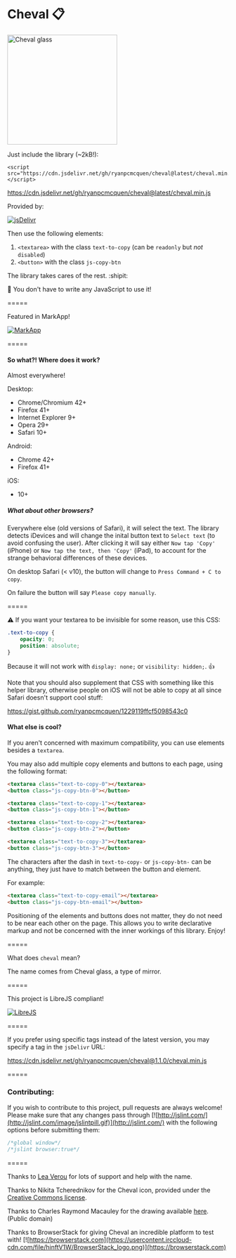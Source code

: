 # Cheval :clipboard:

<img alt="Cheval glass" width="250" src="https://usercontent.irccloud-cdn.com/file/3kF3sGJE/Jekyll.and.Hyde.Ch10.Drawing2.jpg">

Just include the library (~2kB!):

    <script src="https://cdn.jsdelivr.net/gh/ryanpcmcquen/cheval@latest/cheval.min.js"></script>

https://cdn.jsdelivr.net/gh/ryanpcmcquen/cheval@latest/cheval.min.js

Provided by:

[![jsDelivr](https://usercontent.irccloud-cdn.com/file/VDPwfxpi/jsDelivr_logo.png)](https://www.jsdelivr.com/)

Then use the following elements:

1. `<textarea>` with the class `text-to-copy` (can be `readonly` but *not* `disabled`)
2. `<button>` with the class `js-copy-btn`

The library takes cares of the rest. :shipit:

:newspaper: You don't have to write any JavaScript to use it!

=====

Featured in MarkApp!

[![MarkApp](https://usercontent.irccloud-cdn.com/file/X2uIqOZA/Screen%20Shot%202017-10-17%20at%208.23.37%20AM.png)](http://markapp.io)

=====

#### So what?! Where does it work?

Almost everywhere!

Desktop:

- Chrome/Chromium 42+
- Firefox 41+
- Internet Explorer 9+
- Opera 29+
- Safari 10+

Android:

- Chrome 42+
- Firefox 41+

iOS:

- 10+

##### What about other browsers?

Everywhere else (old versions of Safari), it will select the text. The library detects iDevices and will change the inital button text to `Select text` (to avoid confusing the user). After clicking it will say either `Now tap 'Copy'` (iPhone) or `Now tap the text, then 'Copy'` (iPad), to account for the strange behavioral differences of these devices.

On desktop Safari (< v10), the button will change to `Press Command + C to copy`.

On failure the button will say `Please copy manually`.

=====

:warning: If you want your textarea to be invisible for some reason, use this CSS:

```css
.text-to-copy {
    opacity: 0;
    position: absolute;
}
```

Because it will not work with `display: none;` or `visibility: hidden;`. :thumbsup:

Note that you should also supplement that CSS with something like this helper library, otherwise people on iOS will not be able to copy at all since Safari doesn't support cool stuff:

https://gist.github.com/ryanpcmcquen/1229119ffcf5098543c0

#### What else is cool?

If you aren't concerned with maximum compatibility, you can use elements besides a `textarea`.

You may also add multiple copy elements and buttons to each page, using the following format:

```html
<textarea class="text-to-copy-0"></textarea>
<button class="js-copy-btn-0"></button>

<textarea class="text-to-copy-1"></textarea>
<button class="js-copy-btn-1"></button>

<textarea class="text-to-copy-2"></textarea>
<button class="js-copy-btn-2"></button>

<textarea class="text-to-copy-3"></textarea>
<button class="js-copy-btn-3"></button>
```

The characters after the dash in `text-to-copy-` or `js-copy-btn-` can be anything, they just have to match between the button and element.

For example:

```html
<textarea class="text-to-copy-email"></textarea>
<button class="js-copy-btn-email"></button>
```

Positioning of the elements and buttons does not matter, they do not need to be near each other on the page. This allows you to write declarative markup and not be concerned with the inner workings of this library. Enjoy!

=====

What does `cheval` mean?

The name comes from Cheval glass, a type of mirror.

=====

This project is LibreJS compliant!

[![LibreJS](https://www.gnu.org/software/librejs/images/logo-medium.png)](https://www.gnu.org/software/librejs/)

=====

If you prefer using specific tags instead of the latest version, you may specify a tag in the `jsDelivr` URL:

https://cdn.jsdelivr.net/gh/ryanpcmcquen/cheval@1.1.0/cheval.min.js

=====

### Contributing:

If you wish to contribute to this project, pull requests are always welcome! Please make sure that any changes pass through [![http://jslint.com/](http://jslint.com/image/jslintpill.gif)](http://jslint.com/) with the following options before submitting them:

```js
/*global window*/
/*jslint browser:true*/
```

=====

Thanks to [Lea Verou](https://github.com/LeaVerou) for lots of support and help with the name.

Thanks to Nikita Tcherednikov for the Cheval icon, provided under the [Creative Commons license](https://creativecommons.org/licenses/by/3.0/us/).

Thanks to Charles Raymond Macauley for the drawing available [here](https://commons.wikimedia.org/wiki/File:Jekyll.and.Hyde.Ch10.Drawing2.jpg). (Public domain)

Thanks to BrowserStack for giving Cheval an incredible platform to test with!
[![https://browserstack.com](https://usercontent.irccloud-cdn.com/file/hinftV1W/BrowserStack_logo.png)](https://browserstack.com)
